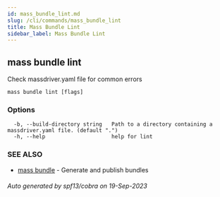 ```yaml
---
id: mass_bundle_lint.md
slug: /cli/commands/mass_bundle_lint
title: Mass Bundle Lint
sidebar_label: Mass Bundle Lint
---
```

## mass bundle lint

Check massdriver.yaml file for common errors

```
mass bundle lint [flags]
```

### Options

```
  -b, --build-directory string   Path to a directory containing a massdriver.yaml file. (default ".")
  -h, --help                     help for lint
```

### SEE ALSO

* [mass bundle](/cli/commands/mass_bundle)	 - Generate and publish bundles

###### Auto generated by spf13/cobra on 19-Sep-2023
